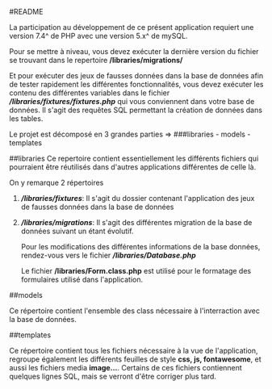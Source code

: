 #README

La participation au développement de ce présent application requiert une version 7.4^ de PHP avec une version 5.x^ de mySQL.

Pour se mettre à niveau, vous devez exécuter la dernière version du fichier se trouvant dans le repertoire ____/libraries/migrations/____ 

Et pour exécuter des jeux de fausses données dans la base de données afin de tester rapidement les différentes fonctionnalités, vous devez exécuter les contenu des différentes variables dans le fichier ___/libraries/fixtures/fixtures.php___ qui vous conviennent dans votre base de données. Il s'agit des requêtes SQL permettant la création de données dans les tables.

Le projet est décomposé en 3 grandes parties =>
###libraries - models - templates

##libraries
Ce repertoire contient essentiellement les différents fichiers qui pourraient être réutilisés dans d'autres applications différentes de celle là.

On y remarque 2 répertoires
1. ___/libraries/fixtures___: Il s'agit du dossier contenant l'application des jeux de fausses données dans la base de données
2. ___/libraries/migrations___: Il s'agit des différentes migration de la base de données suivant un étant évolutif.

    Pour les modifications des différentes informations de la base données, rendez-vous vers le fichier ___/libraries/Database.php___
    
    Le fichier __/libraries/Form.class.php__ est utilisé pour le formatage des formulaires utilisé dans l'application.

##models

Ce répertoire contient l'ensemble des class nécessaire à l'interraction avec la base de données.

##templates

Ce répertoire contient tous les fichiers nécessaire à la vue de l'application, regroupe également les différents feuilles de style **css, js, fontawesome**, et aussi les fichiers media **image...**. Certains de ces fichiers contiennent quelques lignes SQL, mais se verront d'être corriger plus tard.